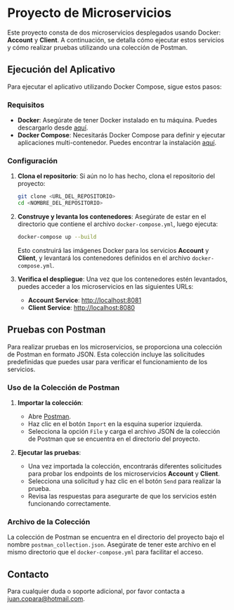 # Proyecto de Microservicios

Este proyecto consta de dos microservicios desplegados usando Docker: **Account** y **Client**. A continuación, se detalla cómo ejecutar estos servicios y cómo realizar pruebas utilizando una colección de Postman.

## Ejecución del Aplicativo

Para ejecutar el aplicativo utilizando Docker Compose, sigue estos pasos:

### Requisitos

- **Docker**: Asegúrate de tener Docker instalado en tu máquina. Puedes descargarlo desde [aquí](https://www.docker.com/get-started).
- **Docker Compose**: Necesitarás Docker Compose para definir y ejecutar aplicaciones multi-contenedor. Puedes encontrar la instalación [aquí](https://docs.docker.com/compose/install/).

### Configuración

1. **Clona el repositorio**: Si aún no lo has hecho, clona el repositorio del proyecto:

    ```bash
    git clone <URL_DEL_REPOSITORIO>
    cd <NOMBRE_DEL_REPOSITORIO>
    ```

2. **Construye y levanta los contenedores**: Asegúrate de estar en el directorio que contiene el archivo `docker-compose.yml`, luego ejecuta:

    ```bash
    docker-compose up --build
    ```

   Esto construirá las imágenes Docker para los servicios **Account** y **Client**, y levantará los contenedores definidos en el archivo `docker-compose.yml`.

3. **Verifica el despliegue**: Una vez que los contenedores estén levantados, puedes acceder a los microservicios en las siguientes URLs:
   - **Account Service**: [http://localhost:8081](http://localhost:8081)
   - **Client Service**: [http://localhost:8080](http://localhost:8080)

## Pruebas con Postman

Para realizar pruebas en los microservicios, se proporciona una colección de Postman en formato JSON. Esta colección incluye las solicitudes predefinidas que puedes usar para verificar el funcionamiento de los servicios.

### Uso de la Colección de Postman

1. **Importar la colección**:
   - Abre [Postman](https://www.postman.com/downloads/).
   - Haz clic en el botón `Import` en la esquina superior izquierda.
   - Selecciona la opción `File` y carga el archivo JSON de la colección de Postman que se encuentra en el directorio del proyecto.

2. **Ejecutar las pruebas**:
   - Una vez importada la colección, encontrarás diferentes solicitudes para probar los endpoints de los microservicios **Account** y **Client**.
   - Selecciona una solicitud y haz clic en el botón `Send` para realizar la prueba.
   - Revisa las respuestas para asegurarte de que los servicios estén funcionando correctamente.

### Archivo de la Colección

La colección de Postman se encuentra en el directorio del proyecto bajo el nombre `postman_collection.json`. Asegúrate de tener este archivo en el mismo directorio que el `docker-compose.yml` para facilitar el acceso.

## Contacto

Para cualquier duda o soporte adicional, por favor contacta a [juan.copara@hotmail.com](mailto:juan.copara@hotmail.com).
